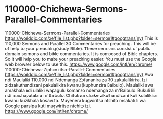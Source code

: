 # 110000-Chichewa-Sermons-Parallel-Commentaries
110000-Chichewa-Sermons-Parallel-Commentaries  https://worlddic.com/xe/file_list.php?folder=sermon1#googtrans(ny)  This is 110,000 Sermons and Parallel 30 Commentaries for preaching. This will be of help to your preaching(study Bible).  These sermons consist of public domain sermons and bible commentaries. It is composed of Bible chapters.  So it will help you to make your preaching easier. You must use the Google web browser below to use this. https://www.google.com/intl/en/chrome/  110000-Chichewa-Ziphunzitso-Parallel-Commentaries https://worlddic.com/xe/file_list.php?folder=sermon1#googtrans(ny) Awa ndi Maulaliki 110,000 ndi Ndemanga Zofananira za 30 zakulalikirira. Izi zidzakuthandizani pakulalikira kwanu (kuphunzira Baibulo). Maulaliki awa amakhala ndi ulaliki wapagulu komanso ndemanga za m'Baibulo. Bukuli lili ndi machaputala a m'Baibulo. Chifukwa chake zikuthandizani kuti kulalikira kwanu kuzikhala kosavuta. Muyenera kugwiritsa ntchito msakatuli wa Google pansipa kuti mugwiritse ntchito izi. https://www.google.com/intl/en/chrome/
